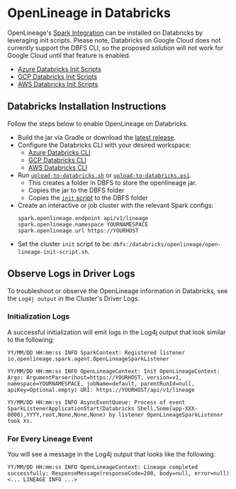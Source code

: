 # OpenLineage in Databricks

OpenLineage's [Spark Integration](https://github.com/OpenLineage/OpenLineage/blob/a2d39a7a6f02474b2dfd1484f3a6d2810a5ffe30/integration/spark/README.md) can be installed on Databricks by leveraging init scripts. Please note, Databricks on Google Cloud does not currently support the DBFS CLI, so the proposed solution will not work for Google Cloud until that feature is enabled. 

* [Azure Databricks Init Scripts](https://docs.microsoft.com/en-us/azure/databricks/clusters/init-scripts)
* [GCP Databricks Init Scripts](https://docs.gcp.databricks.com/clusters/init-scripts.html)
* [AWS Databricks Init Scripts](https://docs.databricks.com/clusters/init-scripts.html)

## Databricks Installation Instructions

Follow the steps below to enable OpenLineage on Databricks.

* Build the jar via Gradle or download the [latest release](https://search.maven.org/remote_content?g=io.openlineage&a=openlineage-spark&v=LATEST).
* Configure the Databricks CLI with your desired workspace:
    * [Azure Databricks CLI](https://docs.microsoft.com/en-us/azure/databricks/dev-tools/cli/)
    * [GCP Databricks CLI](https://docs.gcp.databricks.com/dev-tools/cli/index.html)
    * [AWS Databricks CLI](https://docs.databricks.com/dev-tools/cli/index.html)
* Run [`upload-to-databricks.sh`](https://github.com/OpenLineage/OpenLineage/blob/main/integration/spark/databricks/upload-to-databricks.sh) or [`upload-to-databricks.ps1`](https://github.com/OpenLineage/OpenLineage/blob/main/integration/spark/databricks/upload-to-databricks.ps1).
    * This creates a folder in DBFS to store the openlineage jar.
    * Copies the jar to the DBFS folder
    * Copies the [`init` script](https://github.com/OpenLineage/OpenLineage/blob/main/integration/spark/databricks/open-lineage-init-script.sh) to the DBFS folder
* Create an interactive or job cluster with the relevant Spark configs:
    ```
    spark.openlineage.endpoint api/v1/lineage
    spark.openlineage.namespace YOURNAMESPACE
    spark.openlineage.url https://YOURHOST
    ```
* Set the cluster `init` script to be: `dbfs:/databricks/openlineage/open-lineage-init-script.sh`.

## Observe Logs in Driver Logs

To troubleshoot or observe the OpenLineage information in Databricks, see the `Log4j output` in the Cluster's Driver Logs.

### Initialization Logs

A successful initialization will emit logs in the Log4j output that look similar to the following:

```
YY/MM/DD HH:mm:ss INFO SparkContext: Registered listener io.openlineage.spark.agent.OpenLineageSparkListener

YY/MM/DD HH:mm:ss INFO OpenLineageContext: Init OpenLineageContext: Args: ArgumentParser(host=https://YOURHOST, version=v1, namespace=YOURNAMESPACE, jobName=default, parentRunId=null, apiKey=Optional.empty) URI: https://YOURHOST/api/v1/lineage

YY/MM/DD HH:mm:ss INFO AsyncEventQueue: Process of event SparkListenerApplicationStart(Databricks Shell,Some(app-XXX-0000),YYYY,root,None,None,None) by listener OpenLineageSparkListener took Xs.
```

### For Every Lineage Event

You will see a message in the Log4j output that looks like the following:

```
YY/MM/DD HH:mm:ss INFO OpenLineageContext: Lineage completed successfully: ResponseMessage(responseCode=200, body=null, error=null) <... LINEAGE INFO ...>
```